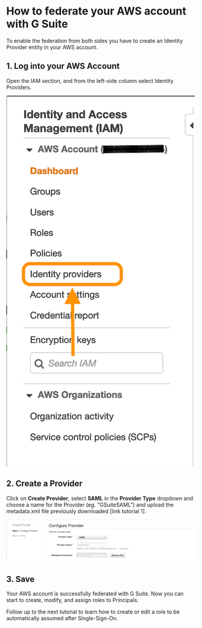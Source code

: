 # How to federate your AWS account with G Suite

To enable the federation from both sides you have to create an Identity Provider entity in your AWS account.

## 1. Log into your AWS Account
Open the IAM section, and from the left-side column select Identity Providers.

![](../../../images/tutorials/AWS/IAM_FEDERATED_ROLE/AWS_FEDERATION_SETUP-1.png)

## 2. Create a Provider
Click on **Create Provider**, select **SAML** in the **Provider Type** dropdown and choose a name for the Provider (eg. "GSuiteSAML") and upload the metadata.xml file previously downloaded [link tutorial 1].

![](../../../images/tutorials/AWS/IAM_FEDERATED_ROLE/AWS_FEDERATION_SETUP-2.png)

## 3. Save
Your AWS account is successfully federated with G Suite. Now you can start to create, modify, and assign roles to Principals.

Follow up to the next tutorial to learn how to create or edit a role to be automatically assumed after Single-Sign-On.
